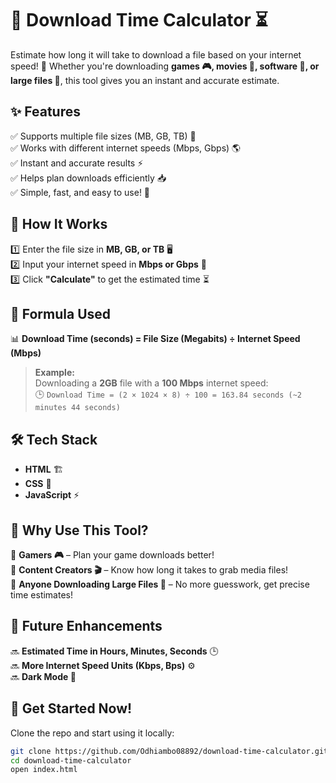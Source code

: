 
# 🚀 Download Time Calculator ⏳  

Estimate how long it will take to download a file based on your internet speed! 🎯 Whether you're downloading **games 🎮, movies 🎥, software 💾, or large files 📂**, this tool gives you an instant and accurate estimate.  

## ✨ Features  
✅ Supports multiple file sizes (MB, GB, TB) 📁  
✅ Works with different internet speeds (Mbps, Gbps) 🌎  
✅ Instant and accurate results ⚡  
✅ Helps plan downloads efficiently 📥  
✅ Simple, fast, and easy to use! 🚀  

## 🔢 How It Works  
1️⃣ Enter the file size in **MB, GB, or TB** 🖥️  
2️⃣ Input your internet speed in **Mbps or Gbps** 📡  
3️⃣ Click **"Calculate"** to get the estimated time ⏳  

## 🧮 Formula Used  
📊 **Download Time (seconds) = File Size (Megabits) ÷ Internet Speed (Mbps)**  

> **Example:**  
> Downloading a **2GB** file with a **100 Mbps** internet speed:  
> 🕒 `Download Time = (2 × 1024 × 8) ÷ 100 = 163.84 seconds (~2 minutes 44 seconds)`

## 🛠️ Tech Stack  
- **HTML** 🏗️  
- **CSS** 🎨  
- **JavaScript** ⚡  

## 🎯 Why Use This Tool?  
🔹 **Gamers 🎮** – Plan your game downloads better!  
🔹 **Content Creators 🎬** – Know how long it takes to grab media files!  
🔹 **Anyone Downloading Large Files 📂** – No more guesswork, get precise time estimates!  

## 📌 Future Enhancements  
🔜 **Estimated Time in Hours, Minutes, Seconds** 🕒  
🔜 **More Internet Speed Units (Kbps, Bps)** ⚙️  
🔜 **Dark Mode 🌙**  

## 📩 Get Started Now!  
Clone the repo and start using it locally:  

```sh
git clone https://github.com/Odhiambo08892/download-time-calculator.git
cd download-time-calculator
open index.html
 
